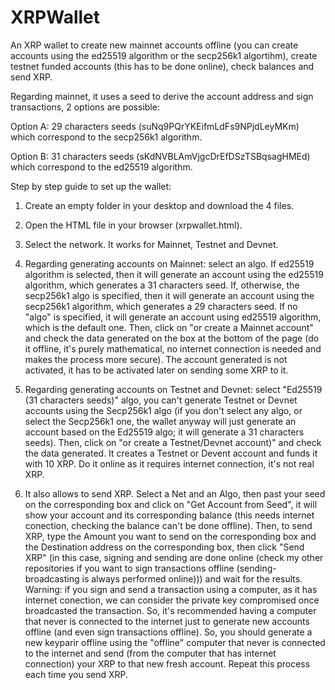 # XRPWallet
An XRP wallet to create new mainnet accounts offline (you can create accounts using the ed25519 algorithm or the secp256k1 algortihm), create testnet funded accounts (this has to be done online), check balances and send XRP.

Regarding mainnet, it uses a seed to derive the account address and sign transactions, 2 options are possible:

Option A: 29 characters seeds (suNq9PQrYKEifmLdFs9NPjdLeyMKm) which correspond to the secp256k1 algorithm.

Option B: 31 characters seeds (sKdNVBLAmVjgcDrEfDSzTSBqsagHMEd) which correspond to the ed25519 algorithm.

Step by step guide to set up the wallet:

1) Create an empty folder in your desktop and download the 4 files.

2) Open the HTML file in your browser (xrpwallet.html).

3) Select the network. It works for Mainnet, Testnet and Devnet.

4) Regarding generating accounts on Mainnet: select an algo. If ed25519 algorithm is selected, then it will generate an account using the ed25519 algorithm, which generates a 31 characters seed. If, otherwise, the secp256k1 algo is specified, then it will generate an account using the secp256k1 algorithm, which generates a 29 characters seed. If no "algo" is specified, it will generate an account using ed25519 algorithm, which is the default one. Then, click on "or create a Mainnet account" and check the data generated on the box at the bottom of the page (do it offline, it's purely mathematical, no internet connection is needed and makes the process more secure). The account generated is not activated, it has to be activated later on sending some XRP to it.
 
5) Regarding generating accounts on Testnet and Devnet: select "Ed25519 (31 characters seeds)" algo, you can't generate Testnet or Devnet accounts using the Secp256k1 algo (if you don't select any algo, or select the Secp256k1 one, the wallet anyway will just generate an account based on the Ed25519 algo; it will generate a 31 characters seeds). Then, click on "or create a Testnet/Devnet account)" and check the data generated. It creates a Testnet or Devent account and funds it with 10 XRP. Do it online as it requires internet connection, it's not real XRP. 

6) It also allows to send XRP. Select a Net and an Algo, then past your seed on the corresponding box and click on "Get Account from Seed", it will show your account and its corresponding balance (this needs internet conection, checking the balance can't be done offline). Then, to send XRP, type the Amount you want to send on the corresponding box and the Destination address on the corresponding box, then click "Send XRP" (in this case, signing and sending are done online (check my other repositories if you want to sign transactions offline (sending-broadcasting is always performed online))) and wait for the results. Warning: if you sign and send a transaction using a computer, as it has internet conection, we can consider the private key compromised once broadcasted the transaction. So, it's recommended having a computer that never is connected to the internet just to generate new accounts offline (and even sign transactions offline). So, you should generate a new keyparir offline using the "offline" computer that never is connected to the internet and send (from the computer that has internet connection) your XRP to that new fresh account. Repeat this process each time you send XRP.
